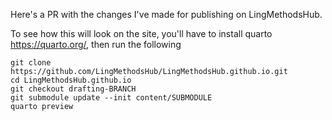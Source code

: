 Here's a PR with the changes I've made for publishing on LingMethodsHub.

To see how this will look on the site, you'll have to install quarto https://quarto.org/, then run the following

```
git clone https://github.com/LingMethodsHub/LingMethodsHub.github.io.git
cd LingMethodsHub.github.io
git checkout drafting-BRANCH
git submodule update --init content/SUBMODULE
quarto preview
```
